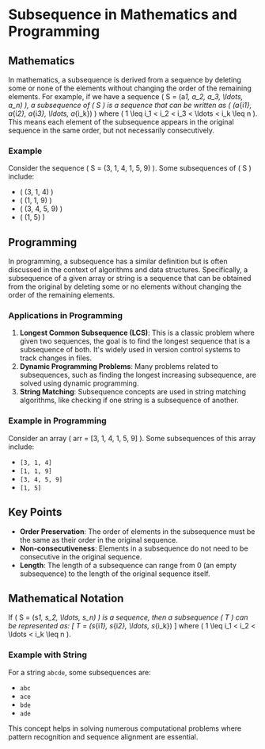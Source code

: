 # Subsequence in Mathematics and Programming

## Mathematics

In mathematics, a subsequence is derived from a sequence by deleting some or none of the elements without changing the order of the remaining elements. For example, if we have a sequence \( S = (a*1, a_2, a_3, \ldots, a_n) \), a subsequence of \( S \) is a sequence that can be written as \( (a*{i*1}, a*{i*2}, a*{i*3}, \ldots, a*{i_k}) \) where \( 1 \leq i_1 < i_2 < i_3 < \ldots < i_k \leq n \). This means each element of the subsequence appears in the original sequence in the same order, but not necessarily consecutively.

### Example

Consider the sequence \( S = (3, 1, 4, 1, 5, 9) \). Some subsequences of \( S \) include:

- \( (3, 1, 4) \)
- \( (1, 1, 9) \)
- \( (3, 4, 5, 9) \)
- \( (1, 5) \)

## Programming

In programming, a subsequence has a similar definition but is often discussed in the context of algorithms and data structures. Specifically, a subsequence of a given array or string is a sequence that can be obtained from the original by deleting some or no elements without changing the order of the remaining elements.

### Applications in Programming

1. **Longest Common Subsequence (LCS)**: This is a classic problem where given two sequences, the goal is to find the longest sequence that is a subsequence of both. It's widely used in version control systems to track changes in files.
2. **Dynamic Programming Problems**: Many problems related to subsequences, such as finding the longest increasing subsequence, are solved using dynamic programming.
3. **String Matching**: Subsequence concepts are used in string matching algorithms, like checking if one string is a subsequence of another.

### Example in Programming

Consider an array \( arr = [3, 1, 4, 1, 5, 9] \). Some subsequences of this array include:

- `[3, 1, 4]`
- `[1, 1, 9]`
- `[3, 4, 5, 9]`
- `[1, 5]`

## Key Points

- **Order Preservation**: The order of elements in the subsequence must be the same as their order in the original sequence.
- **Non-consecutiveness**: Elements in a subsequence do not need to be consecutive in the original sequence.
- **Length**: The length of a subsequence can range from 0 (an empty subsequence) to the length of the original sequence itself.

## Mathematical Notation

If \( S = (s*1, s_2, \ldots, s_n) \) is a sequence, then a subsequence \( T \) can be represented as:
\[ T = (s*{i*1}, s*{i*2}, \ldots, s*{i_k}) \]
where \( 1 \leq i_1 < i_2 < \ldots < i_k \leq n \).

### Example with String

For a string `abcde`, some subsequences are:

- `abc`
- `ace`
- `bde`
- `ade`

This concept helps in solving numerous computational problems where pattern recognition and sequence alignment are essential.
